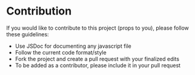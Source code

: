# Contribution
If you would like to contribute to this project (props to you), please follow these guidelines:
* Use JSDoc for documenting any javascript file
* Follow the current code format/style
* Fork the project and create a pull request with your finalized edits
* To be added as a contributor, please include it in your pull request
